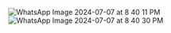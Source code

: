 ![WhatsApp Image 2024-07-07 at 8 40 11 PM](https://github.com/Ahannan3661/Parking-Puzzle/assets/102716499/ce634ef0-f011-4ef4-8ddb-15317a2e84f3)
![WhatsApp Image 2024-07-07 at 8 40 30 PM](https://github.com/Ahannan3661/Parking-Puzzle/assets/102716499/9c6674fc-1406-4eae-b767-42de18d0fd76)
